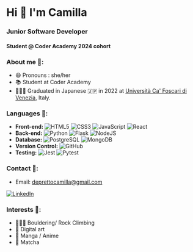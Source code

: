 # Hi 👋 I'm Camilla 

### Junior Software Developer
#### Student @ Coder Academy 2024 cohort

### About me 🌱: 

- 😄 Pronouns : she/her
- 📚 Student at Coder Academy
- 👩🏻‍🎓 Graduated in Japanese 🇯🇵 in 2022 at [Università Ca' Foscari di Venezia](https://www.unive.it/pag/13526), Italy.

### Languages 🌾: 
- **Front-end:** <img alt="HTML5" src="https://img.shields.io/badge/HTML5-181717?logo=html5&logoColor=white&labelColor=E34F26" /> <img alt="CSS3" src="https://img.shields.io/badge/CSS3-181717?logo=css3&logoColor=white&labelColor=1572B6" /> <img alt="JavaScript" src="https://img.shields.io/badge/JavaScript-323330?logo=javascript&logoColor=F7DF1E" /> <img alt="React" src="https://img.shields.io/badge/React-20232A?logo=react&logoColor=61DAFB" />
- **Back-end:** <img alt="Python" src="https://img.shields.io/badge/Python-181717?logo=python&logoColor=white&labelColor=3776AB" /> <img alt="Flask" src="https://img.shields.io/badge/Flask-181717?logo=flask&logoColor=white" /> <img alt="NodeJS" src="https://img.shields.io/badge/NodeJS-181717?logo=nodedotjs&logoColor=white&labelColor=339933" />
- **Database:** <img alt="PostgreSQL" src="https://img.shields.io/badge/PostgreSQL-181717?logo=postgresql&logoColor=white&labelColor=4169E1" /> <img alt="MongoDB" src="https://img.shields.io/badge/MongoDB-181717?logo=mongodb&logoColor=white&labelColor=47A248" />
- **Version Control:** <img alt="GitHub" src="https://img.shields.io/badge/Github-181717?logo=github&logoColor=white" />
- **Testing:** <img alt="Jest" src="https://img.shields.io/badge/Jest-181717?logo=jest&logoColor=white&labelColor=C21325" /> <img alt="Pytest" src="https://img.shields.io/badge/Pytest-181717?logo=pytest&logoColor=white&labelColor=0A9EDC" />

### Contact 📮: 
- Email: deprettocamilla@gmail.com

<a
  href="www.linkedin.com/in/camilla-de-pretto-815979234"
  target= "_blank">
  <img 
    alt="LinkedIn"
    src="https://img.shields.io/badge/linkedin-%230077B5.svg?&style=for-the-badge&logo=linkedin&logoColor=white"  
  />
  </a>

  ### Interests 🌿: 
  - 🧗🏻‍♀️ Bouldering/ Rock Climbing
  - 🎨 Digital art
  - 🎐 Manga / Anime
  - 🍵 Matcha 

